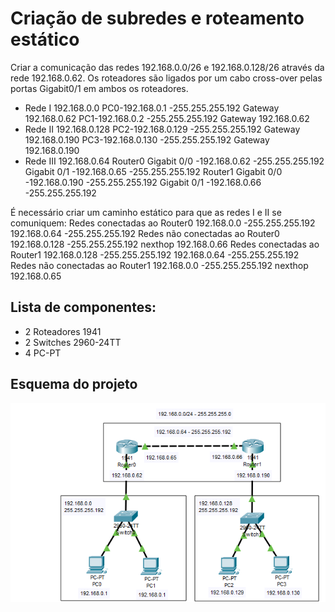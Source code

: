 # Criação de subredes e roteamento estático
  Criar a comunicação das redes 192.168.0.0/26 e 192.168.0.128/26 através da rede 192.168.0.62.
  Os roteadores são ligados por um cabo cross-over pelas portas Gigabit0/1 em ambos os roteadores.
  
 - Rede I 192.168.0.0 
    PC0-192.168.0.1 -255.255.255.192 Gateway 192.168.0.62 
    PC1-192.168.0.2 -255.255.255.192 Gateway 192.168.0.62 
 - Rede II 192.168.0.128 
    PC2-192.168.0.129 -255.255.255.192 Gateway 192.168.0.190 
    PC3-192.168.0.130 -255.255.255.192 Gateway 192.168.0.190
 - Rede III 192.168.0.64 
    Router0 
      Gigabit 0/0 -192.168.0.62 -255.255.255.192 
      Gigabit 0/1 -192.168.0.65 -255.255.255.192 
    Router1 
      Gigabit 0/0  -192.168.0.190 -255.255.255.192 
      Gigabit 0/1 -192.168.0.66 -255.255.255.192 

  É necessário criar um caminho estático para que as redes I e II se comuniquem:
  Redes conectadas ao Router0 
    192.168.0.0 -255.255.255.192 
    192.168.0.64 -255.255.255.192 
    Redes não conectadas ao Router0 
      192.168.0.128 -255.255.255.192 
      nexthop 192.168.0.66
  Redes conectadas ao Router1 
    192.168.0.128 -255.255.255.192 
    192.168.0.64 -255.255.255.192 
    Redes não conectadas ao Router1 
      192.168.0.0 -255.255.255.192 
      nexthop 192.168.0.65
      
## Lista de componentes:

- 2  Roteadores 1941
- 2 Switches 2960-24TT
- 4 PC-PT

## Esquema do projeto

![Esquema do projeto](ProjetoLogico.png)
